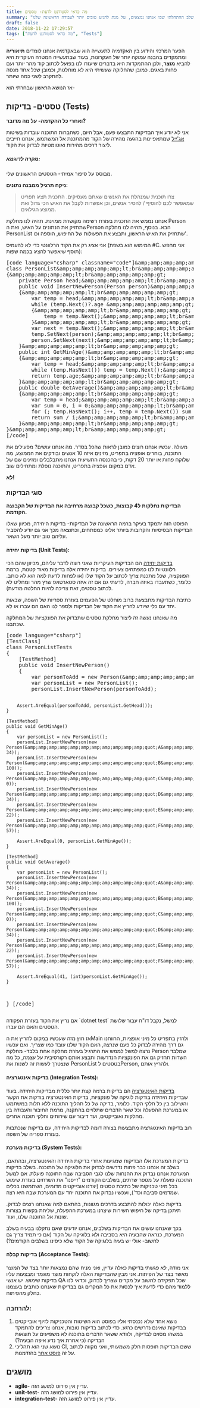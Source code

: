 ```yaml
---
title: מה כדאי לסטודנט לדעת- טסטים
summary: "כתיבת טסטים היא חלק חשוב ועיקרי בעולם האג'ייל, וחשוב לדעת את זה מהשלב ההתחלתי שבו אנחנו נמצאים, על מנת להגיע טובים יותר לעבודה הראשונה שלנו."
draft: false
date: 2018-11-22 17:29:57
tags: ["מה כדאי לסטודנט לדעת", "Tests"]
---
```


<!-- wp:block {"ref":835} /-->
<!-- wp:paragraph -->
<p>הפער המרכזי והידוע בין האקדמיה לתעשייה הוא שבאקדמיה אנחנו לומדים <strong>תיאוריה</strong> ומתמקדים בהבנה עמוקה יותר של העקרונות, בעוד שבתעשייה המטרה העיקרית היא להביא <strong>מוצר</strong>, ולכן ההתמקדות היא בדברים שיעזרו לנו בפועל לכתוב קוד מהר יותר ועם פחות באגים. כמובן שהחלוקה שעשיתי היא לא מוחלטת, וכמובן שכל אחד מנסה להתקרב לשני כמה שיותר.</p>
<!-- /wp:paragraph -->
<!-- wp:paragraph -->
<p>אז הנושא הראשון שבחרתי הוא-</p>
<!-- /wp:paragraph -->
<!-- wp:heading -->
<h2>טסטים- בדיקות (Tests)</h2>
<!-- /wp:heading -->
<!-- wp:paragraph -->
<p><strong>ואחרי כל ההקדמה- על מה מדובר?</strong></p>
<!-- /wp:paragraph -->
<!-- wp:paragraph -->
<p>אני לא יודע איך הבדיקות התבצעו פעם, אבל היום, כשחברות התוכנה עובדות בשיטות <a href="#21_agile" term="agile">אג'ייל</a> שמתאפיינות בהגעה מהירה של הקוד מהמתכנת אל המשתמש, אנחנו חייבים ליצור דרכים מהירות ואוטומטיות לבדוק את הקוד.</p>
<!-- /wp:paragraph -->
<!-- wp:heading {"level":5} -->
<h5>מקרה לדוגמא:</h5>
<!-- /wp:heading -->
<!-- wp:paragraph -->
<p>מבוסס על סיפור אמיתי- הטסטים הראשונים שלי.</p>
<!-- /wp:paragraph -->
<!-- wp:paragraph -->
<p><strong>ניקח תרגיל ממבנה נתונים:</strong></p>
<!-- /wp:paragraph -->
<!-- wp:quote -->
<blockquote class="wp-block-quote"><p>צרו תוכנית שמנהלת את האנשים שאתם מעסיקים. התכנית תציג תפריט שמאפשר לכם להוסיף / להסיר אנשים, וכן אפשרות לקבל את האיש הכי גדול ואת ממוצע הגילאים.</p></blockquote>
<!-- /wp:quote -->
<!-- wp:paragraph -->
<p>אנחנו נממש את התכנית בעזרת רשימה מקושרת ממוינת. תהיה לנו מחלקת Person שתחזיק את הנתונים על האיש, ואת הPerson הבא. בנוסף, תהיה לנו מחלקה PersonList שתחזיק את האיש הראשון, ותבצע את הפעולות של החיפוש, הוספה וכו'.</p>
<!-- /wp:paragraph -->
<!-- wp:paragraph -->
<p>אני אציג רק את הקוד הרלוונטי כדי לא להעמיס (המימוש הוא בשפת #C. אני מחפש תוסף שיאפשר להציג בכמה שפות):</p>
<!-- /wp:paragraph -->
<pre>[code language="csharp" classname="code"]&amp;amp;amp;amp;amp;amp;lt;br&amp;amp;amp;amp;amp;amp;gt;
class PersonList&amp;amp;amp;amp;amp;amp;lt;br&amp;amp;amp;amp;amp;amp;gt;
{&amp;amp;amp;amp;amp;amp;lt;br&amp;amp;amp;amp;amp;amp;gt;
    private Person head;&amp;amp;amp;amp;amp;amp;lt;br&amp;amp;amp;amp;amp;amp;gt;
    public void InsertNewPerson(Person person)&amp;amp;amp;amp;amp;amp;lt;br&amp;amp;amp;amp;amp;amp;gt;
    {&amp;amp;amp;amp;amp;amp;lt;br&amp;amp;amp;amp;amp;amp;gt;
        var temp = head;&amp;amp;amp;amp;amp;amp;lt;br&amp;amp;amp;amp;amp;amp;gt;
        while (temp.Next()?.age &amp;amp;amp;amp;amp;amp;amp;gt; person.age)&amp;amp;amp;amp;amp;amp;lt;br&amp;amp;amp;amp;amp;amp;gt;
        {&amp;amp;amp;amp;amp;amp;lt;br&amp;amp;amp;amp;amp;amp;gt;
            temp = temp.Next();&amp;amp;amp;amp;amp;amp;lt;br&amp;amp;amp;amp;amp;amp;gt;
        }&amp;amp;amp;amp;amp;amp;lt;br&amp;amp;amp;amp;amp;amp;gt;
        var next = temp.Next();&amp;amp;amp;amp;amp;amp;lt;br&amp;amp;amp;amp;amp;amp;gt;
        temp.SetNext(person);&amp;amp;amp;amp;amp;amp;lt;br&amp;amp;amp;amp;amp;amp;gt;
        person.SetNext(next);&amp;amp;amp;amp;amp;amp;lt;br&amp;amp;amp;amp;amp;amp;gt;
    }&amp;amp;amp;amp;amp;amp;lt;br&amp;amp;amp;amp;amp;amp;gt;
    public int GetMinAge()&amp;amp;amp;amp;amp;amp;lt;br&amp;amp;amp;amp;amp;amp;gt;
    {&amp;amp;amp;amp;amp;amp;lt;br&amp;amp;amp;amp;amp;amp;gt;
        var temp = head;&amp;amp;amp;amp;amp;amp;lt;br&amp;amp;amp;amp;amp;amp;gt;
        while (temp.HasNext()) temp = temp.Next();&amp;amp;amp;amp;amp;amp;lt;br&amp;amp;amp;amp;amp;amp;gt;
        return temp.age;&amp;amp;amp;amp;amp;amp;lt;br&amp;amp;amp;amp;amp;amp;gt;
    }&amp;amp;amp;amp;amp;amp;lt;br&amp;amp;amp;amp;amp;amp;gt;
    public double GetAverage()&amp;amp;amp;amp;amp;amp;lt;br&amp;amp;amp;amp;amp;amp;gt;
    {&amp;amp;amp;amp;amp;amp;lt;br&amp;amp;amp;amp;amp;amp;gt;
        var temp = head;&amp;amp;amp;amp;amp;amp;lt;br&amp;amp;amp;amp;amp;amp;gt;
        var sum = 0, i = 0;&amp;amp;amp;amp;amp;amp;lt;br&amp;amp;amp;amp;amp;amp;gt;
        for (; temp.HasNext(); i++, temp = temp.Next()) sum += temp.age;&amp;amp;amp;amp;amp;amp;lt;br&amp;amp;amp;amp;amp;amp;gt;
        return sum / i;&amp;amp;amp;amp;amp;amp;lt;br&amp;amp;amp;amp;amp;amp;gt;
    }&amp;amp;amp;amp;amp;amp;lt;br&amp;amp;amp;amp;amp;amp;gt;
}&amp;amp;amp;amp;amp;amp;lt;br&amp;amp;amp;amp;amp;amp;gt;
[/code]</pre>
<!-- wp:paragraph -->
<p>מעולה. עכשיו אנחנו רוצים כמובן לראות שהכל בסדר. מה אנחנו עושים? מפעילים את התוכנה, בוחרים אופציה בתפריט, מזינים איזה 10 אנשים ובודקים את הממוצע, מה שלוקח פחות או יותר 20 דקות, כי בהכנסה התשיעית אנחנו מתבלבלים ומזינים שם של אדם במקום אופציה בתפריט, והתוכנה נופלת ומתחילים שוב.</p>
<!-- /wp:paragraph -->
<!-- wp:paragraph -->
<p><strong>לא!</strong></p>
<!-- /wp:paragraph -->
<!-- wp:heading {"level":3} -->
<h3>סוגי הבדיקות</h3>
<!-- /wp:heading -->
<!-- wp:paragraph -->
<p><strong>הבדיקות נחלקות ל4 קבוצות, כשכל קבוצה מרחיבה את הבדיקות של הקבוצה הקודמת.</strong></p>
<!-- /wp:paragraph -->
<!-- wp:paragraph -->
<p>הפוסט הזה יתמקד בעיקר ברמה הראשונה של הבדיקות- בדיקות היחידה, מכיוון שאלו הבדיקות הבסיסיות והקרובות ביותר אלינו כמפתחים, וכתוצאה מכך אני גם יודע להסביר עליהם טוב יותר מעל השאר.</p>
<!-- /wp:paragraph -->
<!-- wp:heading {"level":4} -->
<h4>בדיקות יחידה (Unit Tests):</h4>
<!-- /wp:heading -->
<!-- wp:paragraph -->
<p><a href="#21_unit-test" term="unit-test">בדיקות יחידה</a> הם הבדיקות העיקריות שאני רוצה לדבר עליהם, מכיוון שהם הכי רלוונטיות לנו כמפתחים צעירים. בדיקות יחידה אלה בדיקות מאוד קטנות, ברמת הפונקציה, שכל מתכנת צריך לכתוב על הקוד שלו (או לפחות לדעת למה הוא לא כותב. כלומר, כשתעבדו באיזה חברה, לדעתי גם אם זה איזה סטארטאפ שרץ מהר ומחליט לא לכתוב טסטים, זאת צריכה להיות החלטה מודעת).</p>
<!-- /wp:paragraph -->
<!-- wp:paragraph -->
<p>כתיבת הבדיקות מתבצעת ברוב מוחלט של הפעמים בעזרת ספריות של השפה, שבאות יחד עם כלי שיודע להריץ את הקוד של הבדיקות ולספר לנו האם הם עברו או לא.</p>
<!-- /wp:paragraph -->
<!-- wp:paragraph -->
<p>מה שאנחנו נעשה זה ליצור מחלקת טסטים שתבדוק את הפונקציות של המחלקה שכתבנו.</p>
<!-- /wp:paragraph -->
<!-- wp:html -->
<pre>[code language="csharp"]
[TestClass]
class PersonListTests
{
    [TestMethod]
    public void InsertNewPerson()
    {
        var personToAdd = new Person(&amp;amp;amp;amp;amp;amp;amp;amp;amp;amp;amp;quot;Baruch&amp;amp;amp;amp;amp;amp;amp;amp;amp;amp;amp;quot;, 25);
        var personList = new PersonList();
        personList.InsertNewPerson(personToAdd);

        Assert.AreEqual(personToAdd, personList.GetHead());
    }

    [TestMethod]
    public void GetMinAge()
    {
        var personList = new PersonList();
        personList.InsertNewPerson(new Person(&amp;amp;amp;amp;amp;amp;amp;amp;amp;amp;amp;quot;A&amp;amp;amp;amp;amp;amp;amp;amp;amp;amp;amp;quot;, 34));
        personList.InsertNewPerson(new Person(&amp;amp;amp;amp;amp;amp;amp;amp;amp;amp;amp;quot;B&amp;amp;amp;amp;amp;amp;amp;amp;amp;amp;amp;quot;, 100));
        personList.InsertNewPerson(new Person(&amp;amp;amp;amp;amp;amp;amp;amp;amp;amp;amp;quot;C&amp;amp;amp;amp;amp;amp;amp;amp;amp;amp;amp;quot;, 0));
        personList.InsertNewPerson(new Person(&amp;amp;amp;amp;amp;amp;amp;amp;amp;amp;amp;quot;D&amp;amp;amp;amp;amp;amp;amp;amp;amp;amp;amp;quot;, 34));
        personList.InsertNewPerson(new Person(&amp;amp;amp;amp;amp;amp;amp;amp;amp;amp;amp;quot;E&amp;amp;amp;amp;amp;amp;amp;amp;amp;amp;amp;quot;, 22));
        personList.InsertNewPerson(new Person(&amp;amp;amp;amp;amp;amp;amp;amp;amp;amp;amp;quot;F&amp;amp;amp;amp;amp;amp;amp;amp;amp;amp;amp;quot;, 57));

        Assert.AreEqual(0, personList.GetMinAge());
    }

    [TestMethod]
    public void GetAverage()
    {
        var personList = new PersonList();
        personList.InsertNewPerson(new Person(&amp;amp;amp;amp;amp;amp;amp;amp;amp;amp;amp;quot;A&amp;amp;amp;amp;amp;amp;amp;amp;amp;amp;amp;quot;, 34));
        personList.InsertNewPerson(new Person(&amp;amp;amp;amp;amp;amp;amp;amp;amp;amp;amp;quot;B&amp;amp;amp;amp;amp;amp;amp;amp;amp;amp;amp;quot;, 100));
        personList.InsertNewPerson(new Person(&amp;amp;amp;amp;amp;amp;amp;amp;amp;amp;amp;quot;C&amp;amp;amp;amp;amp;amp;amp;amp;amp;amp;amp;quot;, 0));
        personList.InsertNewPerson(new Person(&amp;amp;amp;amp;amp;amp;amp;amp;amp;amp;amp;quot;D&amp;amp;amp;amp;amp;amp;amp;amp;amp;amp;amp;quot;, 34));
        personList.InsertNewPerson(new Person(&amp;amp;amp;amp;amp;amp;amp;amp;amp;amp;amp;quot;E&amp;amp;amp;amp;amp;amp;amp;amp;amp;amp;amp;quot;, 22));
        personList.InsertNewPerson(new Person(&amp;amp;amp;amp;amp;amp;amp;amp;amp;amp;amp;quot;F&amp;amp;amp;amp;amp;amp;amp;amp;amp;amp;amp;quot;, 57));

        Assert.AreEqual(41, (int)personList.GetMinAge());
    }

}
[/code]</pre>

<!-- /wp:html -->
<!-- wp:paragraph -->
<p>אם נריץ את הקוד בעזרת הפקודה `dotnet test` למשל, נקבל דו"ח עבור שלושת הטסטים והאם הם עברו.</p>
<!-- /wp:paragraph -->
<!-- wp:paragraph -->
<p>אז חוץ מזה שעכשיו במקום להריץ את הMain ולהזין בתפריט כל מיני אופציות, הרווחנו גם דרך מהירה לבדוק כל פעם שנרצה, האם הקוד שלנו עובד כמו שצריך. ואם עכשיו נרצה למשל לממש את התרגיל בעזרת מחלקה אחת בלבד- מחלקת Person שמלבד השדות תחזיק גם את הפונקציות הנדרשות ותבצע אותם רקורסיבית על עצמה, כל מה שנצטרך לעשות זה לשנות את PersonList בטסטים לPerson, ולהריץ אותם.</p>
<!-- /wp:paragraph -->
<!-- wp:heading {"level":4} -->
<h4>בדיקות אינטגרציה (Integration Tests):</h4>
<!-- /wp:heading -->
<!-- wp:paragraph -->
<p><a href="#21_integration-test" term="integration-test">בדיקות האינטגרציה</a> הם בדיקות ברמה קצת יותר כללית מבדיקות היחידה. בעוד שבדיקות היחידה בודקות לוגיקה של פונקציות, בדיקות האינטגרציה בודקות את הקשר והשילוב בין כל חלקי הקוד. כלומר, בדיקה של כל תהליך התוכנה ללא תלות במשתמש או במערכת ההפעלה וכל שאר הדברים שתלויים בהתקנה, מרמת החיבור והעבודה בין מחלקות ואובייקטים, ועד דיבור עם שירותים וחלקי תוכנה אחרים.</p>
<!-- /wp:paragraph -->
<!-- wp:paragraph -->
<p>רוב בדיקות האינטגרציה מתבצעות בצורה דומה לבדיקות היחידה, עם בדיקות שנכתבות בעזרת ספריה של השפה.</p>
<!-- /wp:paragraph -->
<!-- wp:heading {"level":4} -->
<h4>בדיקות מערכת (System Tests):</h4>
<!-- /wp:heading -->
<!-- wp:paragraph -->
<p>בדיקות המערכת אלו הבדיקות שמגיעות אחרי בדיקות היחידה והאינטגרציה, ובהתאם, בשלב זה אנחנו כבר פחות נדרשים לבדוק את הלוגיקה של התוכנה. בשלב בדיקות המערכת אנחנו נבדוק את ההנחות שלנו לגבי הסביבה שבה התוכנה פועלת. אם למשל התוכנה פועלת על מספר שרתים, בשלבים הקודמים "זייפנו" את השרתים בעזרת שימוש בכל מיני טכניקות של כתיבת טסטים (יצרנו אובייקטים מדומים, השתמשנו בכלים שמדמים סביבה וכד'), ועכשיו נבדוק את התוכנה יחד עם המערכת שבה היא רצה.</p>
<!-- /wp:paragraph -->
<!-- wp:paragraph -->
<p>בדיקות כאלה יכולות להתבצע בדרכים מגוונות, בהתאם למה שאנחנו רוצים לבדוק. תיתכן בדיקה של חיפוש השירות שיצרנו במערכת ההפעלה, שליחת בקשות בצורות שונות אל התוכנה שלנו, ועוד.</p>
<!-- /wp:paragraph -->
<!-- wp:paragraph -->
<p>בכך שאנחנו עושים את הבדיקות בשלבים, אנחנו יודעים שאם נתקלנו בבעיה בשלב המערכת, כנראה שהבעיה היא בסביבה ולא בלוגיקה של הקוד (אם כי תמיד צריך גם לחשוב- אולי יש בעיה בלוגיקה של הקוד שלא כיסינו בשלבים הקודמים?)</p>
<!-- /wp:paragraph -->
<!-- wp:heading {"level":4} -->
<h4>בדיקות קבלה (Acceptance Tests):</h4>
<!-- /wp:heading -->
<!-- wp:paragraph -->
<p>אני מודה, לא פגשתי בדיקות כאלה עדיין, ואני מניח שהם נמצאות יותר בצד של המוצר מאשר בצד של הפיתוח. אני מבין שהבדיקות האלה לוקחות מוצר מוגמר ומבצעות עליו בדיקות שימוש. יש אנשי QA שכל תפקידם לחשוב על מקרים שצריך לבדוק, וכדאי לנו ללמוד מהם כדי לדעת איך לכסות את כל המקרים גם בבדיקות שאנחנו כותבים בעצמנו כחלק מהפיתוח.</p>
<!-- /wp:paragraph -->
<!-- wp:heading {"level":3} -->
<h3>להרחבה:</h3>
<!-- /wp:heading -->
<!-- wp:list {"ordered":true} -->
<ol><li>נושא אחד שלא נכנסתי אליו בפוסט הוא השיטות והטכניקות לזיוף אובייקטים בבדיקות שאינם נדרשים כרגע. כדי לכתוב בדיקות טובות, אנחנו צריכים להתמקד במשהו מסוים לבדיקה, ולוודא ששאר הדברים בתוכנה לא משפיעים על תוצאות הבדיקה (כי אחרת איך נדע איפה הבעיה?)</li><li>נושא שני הוא תהליכי CI, ששם הבדיקות תופסות חלק משמעותי, ואני מקווה לכתוב על זה <a aria-label="פוסט אחר (opens in a new tab)" href="https://www.bcsstudent.com/ci-cd/" rel="noreferrer noopener" target="_blank">פוסט אחר</a> בהזדמנות.</li></ol>
<!-- /wp:list --><div class="terms_div">
<!-- wp:heading -->
<h2 class="terms_title">מושגים</h2>
<!-- /wp:heading -->
<!-- wp:list -->
<ul class="terms_list"><li id="21_agile" term="agile"><strong>agile</strong>- עדיין אין פירוט למושג הזה.</li><li id="21_unit-test" term="unit-test"><strong>unit-test</strong>- עדיין אין פירוט למושג הזה.</li><li id="21_integration-test" term="integration-test"><strong>integration-test</strong>- עדיין אין פירוט למושג הזה.</li></ul>
<!-- /wp:list -->
</div>
